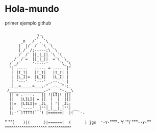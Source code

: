 # Hola-mundo
primer ejemplo github

                  _
                  /`\
           _n   /` , `\
          |  |/` /` `\ `\
          | /` /;-----;\ `\ 
          /` /` ||_|_|| `\ `\
        /` /`=  ||_|_||  =`\ `\_
      /`_/`     '-----'     `\_`\
      "| .---.   .---. = .---. |"
       | |T_T|   |T_T|   |T_T| |
       | |L_I|=  |L_I|   |L_I| |
       | '---'   '---' _.--._' |
      _|__=_____=___,-" _.._ "-;_
     /_______________,-" __ "-.__\
      || = .----.   || !|LI|! |||
      ||   |LILI| = ||  |  |  |||
      ||=  |LILI|= _JL_ | '| _JL;
      ||  _'----' _|""|_|__|_|""| __
      |;-' )TTTT(` ') |======|  |(  `-.
  " ""(`    )|(      )|======|  (      )
  jgs  '-Y-`"""'- Y-'"/      \"""`--Y-`""
  ^^^^^^^^^^^^^^^^^^^^        ^^^^^^^^^^^
